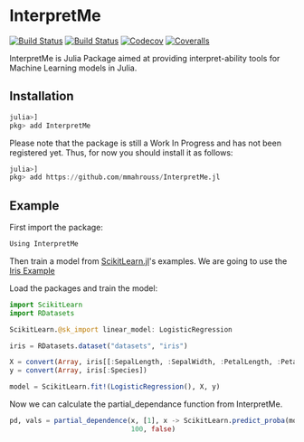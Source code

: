 # InterpretMe

[![Build Status](https://travis-ci.com/mmahrouss/InterpretMe.jl.svg?branch=master)](https://travis-ci.com/mmahrouss/InterpretMe.jl) [![Build Status](https://ci.appveyor.com/api/projects/status/github/mmahrouss/InterpretMe.jl?svg=true)](https://ci.appveyor.com/project/mmahrouss/InterpretMe-jl) [![Codecov](https://codecov.io/gh/mmahrouss/InterpretMe.jl/branch/master/graph/badge.svg)](https://codecov.io/gh/mmahrouss/InterpretMe.jl) [![Coveralls](https://coveralls.io/repos/github/mmahrouss/InterpretMe.jl/badge.svg?branch=master)](https://coveralls.io/github/mmahrouss/InterpretMe.jl?branch=master)

InterpretMe is Julia Package aimed at providing interpret-ability tools for Machine Learning models in Julia.

## Installation

```julia
julia>]
pkg> add InterpretMe
```

Please note that the package is still a Work In Progress and has not been registered yet. Thus, for now you should install it as follows:

```julia
julia>]
pkg> add https://github.com/mmahrouss/InterpretMe.jl
```

## Example

First import the package:

```julia
Using InterpretMe
```

Then train a model from [ScikitLearn.jl](https://github.com/cstjean/ScikitLearn.jl)'s examples. We are going to use the [Iris Example](https://github.com/cstjean/ScikitLearn.jl/blob/master/notebooks/Iris.ipynb)

Load the packages and train the model:

```julia
import ScikitLearn
import RDatasets

ScikitLearn.@sk_import linear_model: LogisticRegression

iris = RDatasets.dataset("datasets", "iris")

X = convert(Array, iris[[:SepalLength, :SepalWidth, :PetalLength, :PetalWidth]])
y = convert(Array, iris[:Species])

model = ScikitLearn.fit!(LogisticRegression(), X, y)
```

Now we can calculate the partial_dependance function from InterpretMe.

```julia
pd, vals = partial_dependence(x, [1], x -> ScikitLearn.predict_proba(model,x),
                              100, false)
```
